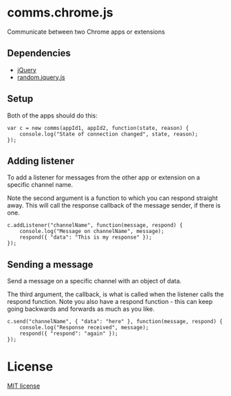 # comms.chrome.js

Communicate between two Chrome apps or extensions

## Dependencies

- [jQuery](http://jquery.com/download/)
- [random.jquery.js](https://github.com/chrisalexander/random.jquery.js)

## Setup

Both of the apps should do this:

    var c = new comms(appId1, appId2, function(state, reason) {
	    console.log("State of connection changed", state, reason);
	});
	
## Adding listener

To add a listener for messages from the other app or extension on a specific channel name.

Note the second argument is a function to which you can respond straight away. This will call the response callback of the message sender, if there is one.

    c.addListener("channelName", function(message, respond) {
		console.log("Message on channelName", message);
		respond({ "data": "This is my response" });
	});
	
## Sending a message

Send a message on a specific channel with an object of data.

The third argument, the callback, is what is called when the listener calls the respond function. Note you also have a respond function - this can keep going backwards and forwards as much as you like.

    c.send("channelName", { "data": "here" }, function(message, respond) {
		console.log("Response received", message);
		respond({ "respond": "again" });
	});
	
# License

[MIT license](http://opensource.org/licenses/MIT)